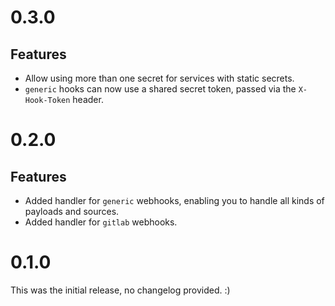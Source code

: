 # 0.3.0

## Features
* Allow using more than one secret for services with static secrets.
* `generic` hooks can now use a shared secret token, passed via the `X-Hook-Token` header.

# 0.2.0

## Features
* Added handler for `generic` webhooks, enabling you to handle all kinds of payloads and sources.
* Added handler for `gitlab` webhooks.

# 0.1.0

This was the initial release, no changelog provided. :)
